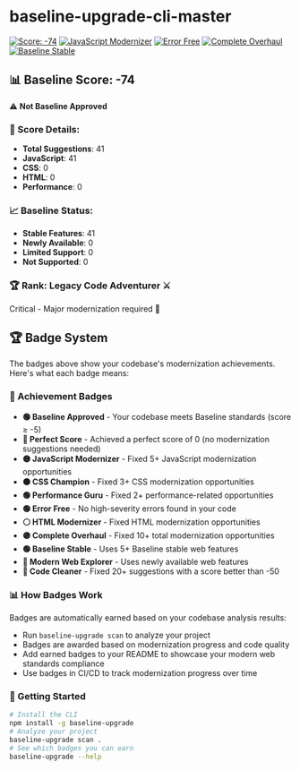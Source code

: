 # baseline-upgrade-cli-master

[![Score: -74](https://img.shields.io/badge/Score%3A%20-74-red)](https://github.com/baseline-community/baseline-upgrade) [![JavaScript Modernizer](https://img.shields.io/badge/JavaScript-Modernizer-yellow)](https://github.com/baseline-community/baseline-upgrade) [![Error Free](https://img.shields.io/badge/Errors-0%20Found-success)](https://github.com/baseline-community/baseline-upgrade) [![Complete Overhaul](https://img.shields.io/badge/Overhaul-10%2B%20Fixes-purple)](https://github.com/baseline-community/baseline-upgrade) [![Baseline Stable](https://img.shields.io/badge/Baseline-5%2B%20Stable-00cc00)](https://github.com/baseline-community/baseline-upgrade)

## 📊 Baseline Score: -74

⚠️ **Not Baseline Approved**

### 🎯 Score Details:
- **Total Suggestions**: 41
- **JavaScript**: 41
- **CSS**: 0
- **HTML**: 0
- **Performance**: 0

### 📈 Baseline Status:
- **Stable Features**: 41
- **Newly Available**: 0
- **Limited Support**: 0
- **Not Supported**: 0

### 🏆 Rank: Legacy Code Adventurer ⚔️
Critical - Major modernization required 🔴


## 🏆 Badge System
The badges above show your codebase's modernization achievements. Here's what each badge means:
### 🎯 Achievement Badges
- **🟢 Baseline Approved** - Your codebase meets Baseline standards (score ≥ -5)
- **🔵 Perfect Score** - Achieved a perfect score of 0 (no modernization suggestions needed)
- **🟡 JavaScript Modernizer** - Fixed 5+ JavaScript modernization opportunities
- **🟠 CSS Champion** - Fixed 3+ CSS modernization opportunities
- **🟢 Performance Guru** - Fixed 2+ performance-related opportunities
- **🟢 Error Free** - No high-severity errors found in your code
- **⚪ HTML Modernizer** - Fixed HTML modernization opportunities
- **🟣 Complete Overhaul** - Fixed 10+ total modernization opportunities
- **🟢 Baseline Stable** - Uses 5+ Baseline stable web features
- **🩷 Modern Web Explorer** - Uses newly available web features
- **🔷 Code Cleaner** - Fixed 20+ suggestions with a score better than -50
### 📊 How Badges Work
Badges are automatically earned based on your codebase analysis results:
- Run `baseline-upgrade scan` to analyze your project
- Badges are awarded based on modernization progress and code quality
- Add earned badges to your README to showcase your modern web standards compliance
- Use badges in CI/CD to track modernization progress over time
### 🚀 Getting Started
```bash
# Install the CLI
npm install -g baseline-upgrade
# Analyze your project
baseline-upgrade scan .
# See which badges you can earn
baseline-upgrade --help
```
